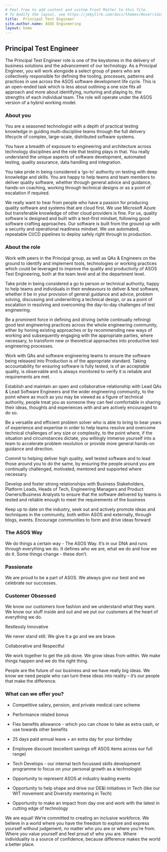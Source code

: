```yaml
---
# Feel free to add content and custom Front Matter to this file.
# To modify the layout, see https://jekyllrb.com/docs/themes/#overriding-theme-defaults
title:  Principal Test Engineer
site.author.name: ASOS Engineering
layout: home
---
```


## Principal Test Engineer

The Principal Test Engineer role is one of the keystones in the delivery of business solutions and the advancement of our technology. As a Principal Engineer, you will work alongside a select group of peers who are collectively responsible for defining the tooling, processes, patterns and practices in use across the ASOS software development life cycle. This is an open-ended task which is less about outlining a one size fits all approach and more about identifying, nurturing and playing to, the strengths of each individual team. The role will operate under the ASOS version of a hybrid working model.

### About you

You are a seasoned technologist with a depth of practical testing knowledge in guiding multi-discipline teams through the full delivery lifecycle of complex, large-scale, distributed software systems.

You have a breadth of exposure to engineering and architecture across technology disciplines and the role that testing plays in that. You really understand the unique aspects of software development, automated testing, quality assurance, data handling and integration.

You take pride in being considered a ‘go-to’ authority on testing with deep knowledge and skills. You are happy to help teams and team members to deliver quality software, whether through general advice and guidance, hands-on coaching, working through technical designs or as a point of escalation if required.

We really want to hear from people who have a passion for producing quality software and systems that are cloud first. We use Microsoft Azure but transferable knowledge of other cloud providers is fine. For us, quality software is designed and built with a test-first mindset, following good software crafting approaches. Our software is built from the ground up with a security and operational readiness mindset. We use automated, repeatable CI/CD pipelines to deploy safely right through to production.

### About the role

Work with peers in the Principal group, as well as QAs & Engineers on the ground to identify and implement tools, technologies or working practices which could be leveraged to improve the quality and productivity of ASOS Test Engineering, both at the team level and at the department level.

Take pride in being considered a go to person or technical authority, happy to help teams and individuals in their endeavours to deliver & test software, whether it be in your provision of general guidance and advice, problem solving, discussing and underwriting a technical design, or as a point of escalation in resolving and overcoming the day-to-day challenges of test engineering.

Be a prominent force in defining and driving (while continually refining) good test engineering practices across the whole engineering community, either by honing existing approaches or by recommending new ways of working and subsequently engaging with the appropriate parties, where necessary, to transform new or theoretical approaches into productive test engineering processes.

Work with QAs and software engineering teams to ensure the software being released into Production is of the appropriate standard. Taking accountability for ensuring software is fully tested, is of an acceptable quality, is observable and is always monitored to verify it is reliable and requirements are met.

Establish and maintain an open and collaborative relationship with Lead QAs & Lead Software Engineers and the wider engineering community, to the point where as much as you may be viewed as a figure of technical authority, people treat you as someone they can feel comfortable in sharing their ideas, thoughts and experiences with and are actively encouraged to do so.

Be a versatile and efficient problem solver who is able to bring to bear years of experience and expertise in order to help teams resolve and overcome technical challenges of any size or complexity, to the point where, if the situation and circumstances dictate, you willingly immerse yourself into a team to accelerate problem resolution or provide more general hands-on guidance and direction.

Commit to helping deliver high quality, well tested software and to lead those around you to do the same, by ensuring the people around you are continually challenged, motivated, mentored and supported where necessary.

Develop and foster strong relationships with Business Stakeholders, Platform Leads, Heads of Tech, Engineering Managers and Product Owners/Business Analysts to ensure that the software delivered by teams is tested and reliable enough to meet the requirements of the business

Keep up to date on the industry, seek out and actively promote ideas and techniques in the community, both within ASOS and externally, through blogs, events. Encourage communities to form and drive ideas forward

### The ASOS Way

We do things a certain way - The ASOS Way. It’s in our DNA and runs through everything we do. It defines who we are, what we do and how we do it. Some things change - these don’t.

### Passionate

We are proud to be a part of ASOS. We always give our best and we celebrate our successes.

### Customer Obsessed

We know our customers love fashion and we understand what they want. We know our stuff inside and out and we put our customers at the heart of everything we do.

Restlessly Innovative

We never stand still. We give it a go and we are brave.

Collaborative and Respectful

We work together to get the job done. We grow ideas from within. We make things happen and we do the right thing.

People are the future of our business and we have really big ideas. We know we need people who can turn these ideas into reality – it’s our people that make the difference.

### What can we offer you?  

- Competitive salary, pension, and private medical care scheme 

- Performance related bonus 

- Flex benefits allowance - which you can chose to take as extra cash, or use towards other benefits 

- 25 days paid annual leave + an extra day for your birthday 

- Employee discount (excellent savings off ASOS items across our full range) 

- Tech Develops - our internal tech focussed skills development programme to focus on your personal growth as a technologist 

- Opportunity to represent ASOS at industry leading events 

- Opportunity to help shape and drive our DE&I initiatives in Tech (like our WIT movement and Diversity mentoring in Tech) 

- Opportunity to make an impact from day one and work with the latest in cutting edge of technology 
 
We are equal! We’re committed to creating an inclusive workforce. We believe in a world where you have the freedom to explore and express yourself without judgement, no matter who you are or where you’re from. Where you value yourself and feel proud of who you are. Where individuality is a source of confidence, because difference makes the world a better place.


